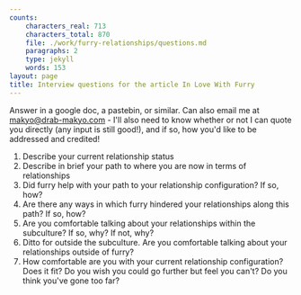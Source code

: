 ```yaml
---
counts:
    characters_real: 713
    characters_total: 870
    file: ./work/furry-relationships/questions.md
    paragraphs: 2
    type: jekyll
    words: 153
layout: page
title: Interview questions for the article In Love With Furry
---
```


Answer in a google doc, a pastebin, or similar.  Can also email me at makyo@drab-makyo.com - I'll also need to know whether or not I can quote you directly (any input is still good!), and if so, how you'd like to be addressed and credited!

1. Describe your current relationship status
2. Describe in brief your path to where you are now in terms of relationships
3. Did furry help with your path to your relationship configuration? If so, how?
4. Are there any ways in which furry hindered your relationships along this path? If so, how?
5. Are you comfortable talking about your relationships within the subculture? If so, why? If not, why?
6. Ditto for outside the subculture.  Are you comfortable talking about your relationships outside of furry?
7. How comfortable are you with your current relationship configuration?  Does it fit? Do you wish you could go further but feel you can't? Do you think you've gone too far?
